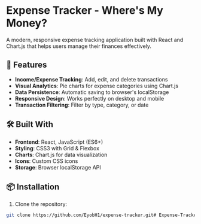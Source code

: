 # Expense Tracker - Where's My Money?

A modern, responsive expense tracking application built with React and Chart.js that helps users manage their finances effectively.

## 🚀 Features

- **Income/Expense Tracking**: Add, edit, and delete transactions
- **Visual Analytics**: Pie charts for expense categories using Chart.js
- **Data Persistence**: Automatic saving to browser's localStorage
- **Responsive Design**: Works perfectly on desktop and mobile
- **Transaction Filtering**: Filter by type, category, or date

## 🛠️ Built With

- **Frontend**: React, JavaScript (ES6+)
- **Styling**: CSS3 with Grid & Flexbox
- **Charts**: Chart.js for data visualization
- **Icons**: Custom CSS icons
- **Storage**: Browser localStorage API

## 📦 Installation

1. Clone the repository:
```bash
git clone https://github.com/EyobH1/expense-tracker.git# Expense-Tracker
